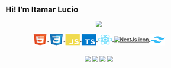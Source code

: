 ## Hi! I’m Itamar Lucio

<div display:"inline" align="center">
  <a href="https://github.com/itamarLu">
  <img height="180em" src="https://github-readme-stats.vercel.app/api/top-langs/?username=ItamarLu&layout=compact&langs_count=6&theme=github_dark"/>
</div>
<div style="display: inline_block" align="center"><br>
  <img align="center" alt="HTML icon" height="30" width="40" src="https://raw.githubusercontent.com/devicons/devicon/master/icons/html5/html5-original.svg">
  <img align="center" alt="CSS icon" height="30" width="40" src="https://raw.githubusercontent.com/devicons/devicon/master/icons/css3/css3-original.svg">
  <img align="center" alt="Javascript icon" height="30" width="40" src="https://raw.githubusercontent.com/devicons/devicon/master/icons/javascript/javascript-plain.svg">
  <img align="center" alt="Typescript icon" height="30" width="40" src="https://github.com/devicons/devicon/blob/master/icons/typescript/typescript-plain.svg">
  <img align="center" alt="React icon" height="30" width="40" src="https://github.com/devicons/devicon/blob/master/icons/react/react-original.svg">
  <img align="center" alt="NextJs icon" height="30" width="30" src="https://svgshare.com/i/144C.svg">
  <img align="center" alt="Tailwindcss icon" height="30" width="40" src="https://github.com/devicons/devicon/blob/master/icons/tailwindcss/tailwindcss-original.svg">
</div>

##

<div align="center"> 
  <a href = "mailto:itamarlucio19@gmail.com"><img src="https://img.shields.io/badge/Gmail-D14836?style=for-the-badge&logo=gmail&logoColor=white" target="_blank"></a>
  <a href="https://www.linkedin.com/in/itamar-lucio-16a2521ab" target="_blank"><img src="https://img.shields.io/badge/-LinkedIn-%230077B5?style=for-the-badge&logo=linkedin&logoColor=white" target="_blank"></a> 
  <a href="https://instagram.com/itamar.lucio" target="_blank"><img src="https://img.shields.io/badge/-Instagram-%23E4405F?style=for-the-badge&logo=instagram&logoColor=white" target="_blank"></a>
  <a href="https://discordapp.com/users/288413929628106754" target="_blank"><img src="https://img.shields.io/badge/Discord-7289DA?style=for-the-badge&logo=discord&logoColor=white" target="_blank"></a>
</div>

